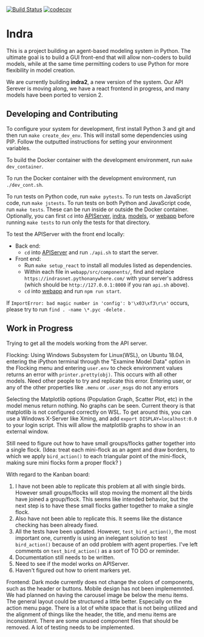 [![Build Status](https://travis-ci.org/gcallah/indras_net.svg?branch=master)](https://travis-ci.org/gcallah/indras_net)
[![codecov](https://codecov.io/gh/gcallah/indras_net/branch/master/graph/badge.svg)](https://codecov.io/gh/gcallah/indras_net)

Indra
=====
This is a project building an agent-based modeling system in Python. The
ultimate goal is to build a GUI front-end that will allow non-coders to build
models, while at the same time permitting coders to use Python for more
flexibility in model creation.


We are currently building **indra2**, a new version of the system. Our API
Serever is moving along,  we have a react frontend in progress, and many models
have been ported to version 2.

Developing and Contributing
---------------------------
To configure your system for development, first install Python 3 and git and
then run `make create_dev_env`. This will install some dependencies using PIP.
Follow the outputted instructions for setting your environment variables.

To build the Docker container with the development environment, run
`make dev_container`.

To run the Docker container with the development environment, run
`./dev_cont.sh`.

To run tests on Python code, run `make pytests`. To run tests on JavaScript
code, run `make jstests`. To run tests on both Python and JavaScript code,
run `make tests`. These can be run inside or outside the Docker container.
Optionally, you can first `cd` into [APIServer](APIServer), [indra](indra),
[models](models), or [webapp](webapp) before running `make tests` to run only
the tests for that directory.

To test the APIServer with the front end locally:

- Back end:
    - `cd` into [APIServer](APIServer) and run `./api.sh` to start the server.
- Front end:
    - Run `make setup_react` to install all modules listed as dependencies.
    - Within each file in `webapp/src/components/`, find and replace
      `https://indrasnet.pythonanywhere.com/` with your server's address (which
      should be `http://127.0.0.1:8000` if you ran `api.sh` above).
    - `cd` into [webapp](webapp) and run `npm run start`.

If `ImportError: bad magic number in 'config': b'\x03\xf3\r\n'` occurs, please try to run `find . -name \*.pyc -delete` .

Work in Progress
----------------

Trying to get all the models working from the API server. 

Flocking:
Using Windows Subsystem for Linux(WSL), on Ubuntu 18.04, entering the iPython terminal through the "Examine Model Data" option in the Flocking menu and entering `user.env` to check environment values returns an error with `printer.pretty(obj)`. This occurs with all other models. Need other people to try and replicate this error. Entering user, or any of the other properties like `.menu` or `.user_msgs` do not any errors

Selecting the Matplotlib options (Population Graph, Scatter Plot, etc) in the model menus return nothing. No graphs can be seen. Current theory is that matplotlib is not configured correctly on WSL. To get around this, you can use a Windows X-Server like Xming, and add `export DISPLAY=localhost:0.0` to your login script. This will allow the matplotlib graphs to show in an external window. 

Still need to figure out how to have small groups/flocks gather together into a single flock. (Idea: treat each mini-flock as an agent and draw borders, to which we apply `bird_action()` to each triangular point of the mini-flock, making sure mini flocks form a proper flock? )

With regard to the Kanban board: 
1) I have not been able to replicate this problem at all with single birds. However small groups/flocks will stop moving the moment all the birds have joined a group/flock. This seems like intended behavior, but the next step is to have these small flocks gather together to make a single flock. 
2) Also have not been able to replicate this. It seems like the distance checking has been already fixed.
3) All the tests have been updated. However, `test_bird_action()`, the most important one, currently is using an inelegant solution to test `bird_action()` because of an odd problem with agent properties. I've left comments on `test_bird_action()` as a sort of TO DO or reminder.
4) Documentation still needs to be written.
5) Need to see if the model works on APIServer.
6) Haven't figured out how to orient markers yet. 

Frontend:
Dark mode currently does not change the colors of components, such as the header or buttons.
Mobile design has not been implememnted. We had planned on having the carousel image be below the menu items.
The general layout could be structured a little better. Especially on the action menu page. There is a lot of white space that is not being utilized and the alignment of things like the header, the title, and menu items are inconsistent.
There are some unused component files that should be removed.
A lot of testing needs to be implemented.